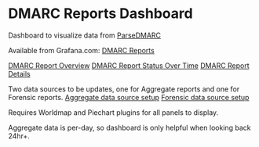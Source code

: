 # DMARC Reports Dashboard
Dashboard to visualize data from [ParseDMARC](https://github.com/domainaware/parsedmarc)

Available from Grafana.com: [DMARC Reports](https://grafana.com/grafana/dashboards/11227)

[DMARC Report Overview](grafana-dmarc-reports01.png)
[DMARC Report Status Over Time](grafana-dmarc-reports02.png)
[DMARC Report Details](grafana-dmarc-reports03.png)

Two data sources to be updates, one for Aggregate reports and one for Forensic reports.
[Aggregate data source setup](grafana-dmarc-reports04.png)
[Forensic data source setup](grafana-dmarc-reports05.png)

Requires Worldmap and Piechart plugins for all panels to display.

Aggregate data is per-day, so dashboard is only helpful when looking back 24hr+.

